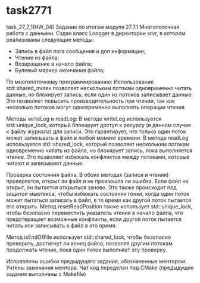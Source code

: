 # task2771
task_27_7_1(HW_04)
Задание по итогам модуля 27.7.1 Многопоточная работа с данными.
Сздан класс Loogger в директории srvr, в котором реализованы следующие методы:
- Запись в файл лога сообщения и доп информации;
- Чтение из файла;
- Возвращение в начало файла;
- Булевый маркер окончания файла;

По многоплточному программированию:
Использование std::shared_mutex позволяет нескольким потокам одновременно читать данные,
но блокирует запись, если один из потоков записывает данные. Это позволяет повысить производительность при чтении,
так как несколько потоков могут одновременно выполнять операции чтения.

Методы writeLog и readLog:
В методе writeLog используется std::unique_lock, который блокирует доступ к ресурсу (в данном случае к файлу журнала) для записи.
Это гарантирует, что только один поток может записывать в файл в любой момент времени.
В методе readLog используется std::shared_lock, который позволяет нескольким потокам одновременно читать из файла, но блокирует запись,
пока выполняется чтение. Это позволяет избежать конфликтов между потоками, которые читают и записывают данные.

Проверка состояния файла:
В обоих методах (записи и чтения) проверяется, открыт ли файл и не произошла ли ошибка. Если файл не открыт, он пытается открыться заново.
Это также происходит под защитой мьютекса, чтобы избежать состояния гонки,
когда один поток может пытаться записать в файл, в то время как другой поток пытается его открыть.
Метод resetReadPosition также использует std::unique_lock, чтобы безопасно переместить указатель чтения в начало файла,
что предотвращает возможные конфликты, если другой поток пытается читать или записывать в файл в это время.

Метод isEndOfFile использует std::shared_lock, чтобы безопасно проверить,
достигнут ли конец файла, позволяя другим потокам продолжать чтение, пока один поток выполняет эту проверку.

Исправлены ошибки предыдущего задания, обозначенные ментором.
Учтены замечания ментора.
Чат код переделан под CMake (предыдущие задания выполнены с Makefile)
